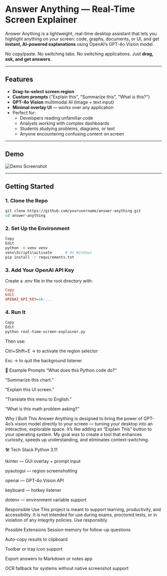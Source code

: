 # Answer Anything — Real-Time Screen Explainer

Answer Anything is a lightweight, real-time desktop assistant that lets you highlight anything on your screen: code, graphs, documents, or UI, and get **instant, AI-powered explanations** using OpenAI’s GPT-4o Vision model.

No copy/paste. No switching tabs. No switching applications. Just **drag, ask, and get answers.**

---

## Features

- **Drag-to-select screen region**
- **Custom prompts** ("Explain this", "Summarize this", "What is this?")
- **GPT-4o Vision** multimodal AI (image + text input)
- **Minimal overlay UI** — works over any application
- Perfect for:
  - Developers reading unfamiliar code
  - Analysts working with complex dashboards
  - Students studying problems, diagrams, or text
  - Anyone encountering confusing content on screen

---

## Demo

![Demo Screenshot](./demo_screenshot.png) <!-- Replace with your own screenshot or GIF -->

---

## Getting Started

### 1. Clone the Repo

```bash
git clone https://github.com/yourusername/answer-anything.git
cd answer-anything
```

### 2. Set Up the Environment
```bash
Copy
Edit
python -m venv venv
venv\Scripts\activate      # On Windows
pip install -r requirements.txt
```

### 3. Add Your OpenAI API Key
Create a .env file in the root directory with:

```ini
Copy
Edit
OPENAI_API_KEY=sk-...
```

### 4. Run It
```bash
Copy
Edit
python real-time-screen-explainer.py
```
Then use:

Ctrl+Shift+E → to activate the region selector

Esc → to quit the background listener

💬 Example Prompts
“What does this Python code do?”

“Summarize this chart.”

“Explain this UI screen.”

“Translate this menu to English.”

“What is this math problem asking?”

Why I Built This
Answer Anything is designed to bring the power of GPT-4o’s vision model directly to your screen — turning your desktop into an interactive, explorable space. It’s like adding an “Explain This” button to your operating system. My goal was to create a tool that enhances curiosity, speeds up understanding, and eliminates context-switching.

🛠️ Tech Stack
Python 3.11

tkinter — GUI overlay + prompt input

pyautogui — region screenshotting

openai — GPT-4o Vision API

keyboard — hotkey listener

dotenv — environment variable support

Responsible Use
This project is meant to support learning, productivity, and accessibility. It is not intended for use during exams, proctored tests, or in violation of any integrity policies. Use responsibly.

Possible Extensions
Session memory for follow-up questions

Auto-copy results to clipboard

Toolbar or tray icon support

Export answers to Markdown or notes app

OCR fallback for systems without native screenshot support

